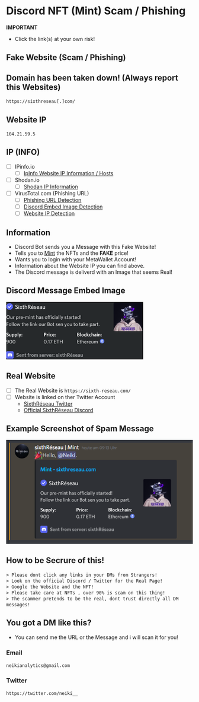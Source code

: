 # Discord NFT (Mint) Scam / Phishing

**IMPORTANT**
- Click the link(s) at your own risk!

## Fake Website (Scam / Phishing) 

## Domain has been taken down! (Always report this Websites)
```
https://sixthreseau[.]com/
```
## Website IP
```
104.21.59.5
```

## IP (INFO)
- [ ] IPinfo.io
    - [ ] [IpInfo Website IP Information / Hosts](https://ipinfo.io/104.21.59.5)

- [ ] Shodan.io
    - [ ] [Shodan IP Information](https://www.shodan.io/host/104.21.59.5)

- [ ] VirusTotal.com (Phishing URL)
    - [ ] [Phishing URL Detection](https://www.virustotal.com/gui/url/3d70daae698939f43cb2918a11fe46c4b55656f042540bf6eebd034da0156e4e?nocache=1)
    - [ ] [Discord Embed Image Detection](https://www.virustotal.com/gui/file/d322fd3a3c800ef2415434df1faa605051fb60e5bfaf246b4ffd7f138cfe2b13?nocache=1)
    - [ ] [Website IP Detection](https://www.virustotal.com/gui/url/4e7c1785c650869061b821eb8d344d20bec15a567afd79d576b3ac80841340ec)
 
## Information
- Discord Bot sends you a Message with this Fake Website!
- Tells you to [Mint](https://101blockchains.com/nft-minting/) the NFTs and the **FAKE** price!
- Wants you to login with your MetaWallet Account!
- Information about the Website IP you can find above.
- The Discord message is deliverd with an Image that seems Real!


## Discord Message Embed Image

![](https://github.com/NeikiDev/NeikiAnalytics/blob/main/screenshots/scrnsht-sixthreseau-embed.png)

## Real Website

- [ ] The Real Website is ```https://sixth-reseau.com/``` 
- [ ] Website is linked on ther Twitter Account
    - [SixthRéseau Twitter](https://twitter.com/SixthReseau/)
    - [Official SixthRéseau Discord](https://discord.gg/reseau)

## Example Screenshot of Spam Message

![](https://github.com/NeikiDev/NeikiAnalytics/blob/main/screenshots/scrnsht-sixthreseau%231.png)


## How to be Secrure of this!

```
> Please dont click any links in your DMs from Strangers!
> Look on the official Discord / Twitter for the Real Page!
> Google the Website and the NFT!
> Please take care at NFTs , over 90% is scam on this thing!
> The scammer pretends to be the real, dont trust directly all DM messages!
```

## You got a DM like this?
- You can send me the URL or the Message and i will scan it for you!

### Email
```
neikianalytics@gmail.com
```

### Twitter
```
https://twitter.com/neiki__
```
